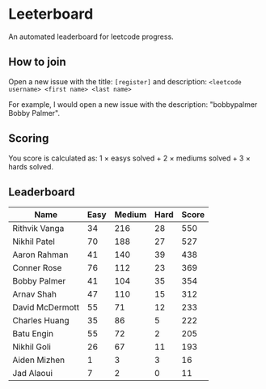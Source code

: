 # Leeterboard

An automated leaderboard for leetcode progress.

## How to join

Open a new issue with the title: `[register]` and description:
`<leetcode username> <first name> <last name>`

For example, I would open a new issue with the description: "bobbypalmer Bobby Palmer".

## Scoring

You score is calculated as:
1 $\times$ easys solved + 2 $\times$ mediums solved + 3 $\times$ hards solved.

## Leaderboard
| Name | Easy | Medium | Hard | Score |
| --- | --- | --- | --- | --- |
| Rithvik Vanga | 34 | 216 | 28 | 550 |
| Nikhil Patel | 70 | 188 | 27 | 527 |
| Aaron Rahman | 41 | 140 | 39 | 438 |
| Conner Rose | 76 | 112 | 23 | 369 |
| Bobby Palmer | 41 | 104 | 35 | 354 |
| Arnav Shah | 47 | 110 | 15 | 312 |
| David McDermott | 55 | 71 | 12 | 233 |
| Charles Huang | 35 | 86 | 5 | 222 |
| Batu Engin | 55 | 72 | 2 | 205 |
| Nikhil Goli | 26 | 67 | 11 | 193 |
| Aiden Mizhen | 1 | 3 | 3 | 16 |
| Jad Alaoui | 7 | 2 | 0 | 11 |
